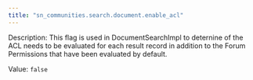 ```yaml
---
title: "sn_communities.search.document.enable_acl"
---
```


Description: This flag is used in DocumentSearchImpl to deternine of the ACL needs to be evaluated for each result record in addition to the Forum Permissions that have been evaluated by default.

Value: `false`